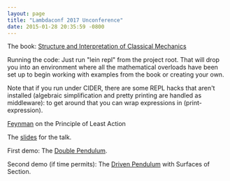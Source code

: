 ```yaml
---
layout: page
title: "Lambdaconf 2017 Unconference"
date: 2015-01-28 20:35:59 -0800
---
```


The book: [Structure and Interpretation of Classical Mechanics][SICM]

Running the code: Just run "lein repl" from the project root. That will drop
you into an environment where all the mathematical overloads have been set up
to begin working with examples from the book or creating your own.

Note that if you run under CIDER, there are some REPL hacks that
aren't installed (algebraic simplification and pretty printing are
handled as middleware): to get around that you can wrap expressions in
(print-expression).

[Feynman][Feynman] on the Principle of Least Action

The [slides] for the talk. 

First demo: The [Double Pendulum].

Second demo (if time permits): The [Driven Pendulum] with Surfaces of Section.

[SICM]: https://mitpress.mit.edu/sites/default/files/titles/content/sicm_edition_2/book.html
[Feynman]: http://www.feynmanlectures.caltech.edu/II_19.html
[Double Pendulum]: /math/js/2017/02/11/double-pendulum.html
[Driven Pendulum]: /math/js/2017/02/09/driven-pendulum.html
[slides]: Functional%20Physics.key
